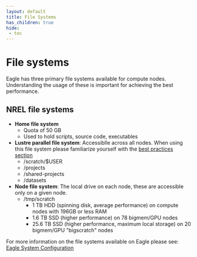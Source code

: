 ```yaml
---
layout: default
title: File Systems 
has_children: true
hide:
 - toc
---
```


# File systems
Eagle has three primary file systems available for compute nodes. Understanding the usage of these is important for achieving the best performance. 

## NREL file systems
* **Home file system**
    * Quota of 50 GB
    * Used to hold scripts, source code, executables
* **Lustre parallel file system**: Accessiblle across all nodes. When using this file system please familiarize yourself with the [best practices section](Lustre/lustrebestpractices.md) 
    * /scratch/$USER
    * /projects
    * /shared-projects
    * /datasets
* **Node file system**: The local drive on each node, these are accessible only on a given node. 
    * /tmp/scratch
        * 1 TB HDD (spinning disk, average performance) on compute nodes with 196GB or less RAM
        * 1.6 TB SSD (higher performance) on 78 bigmem/GPU nodes
        * 25.6 TB SSD (higher performance, maximum local storage) on 20 bigmem/GPU "bigscratch" nodes
    
For more information on the file systems available on Eagle please see: [Eagle System Configuration](https://www.nrel.gov/hpc/eagle-system-configuration.html)
